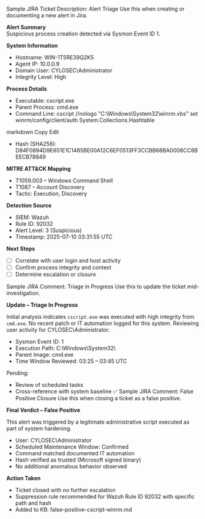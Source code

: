 Sample JIRA Ticket Description: Alert Triage
Use this when creating or documenting a new alert in Jira.

**Alert Summary**  
Suspicious process creation detected via Sysmon Event ID 1.

**System Information**
- Hostname: WIN-1T5RE39Q2K5
- Agent IP: 10.0.0.9
- Domain User: CYLOSEC\Administrator
- Integrity Level: High

**Process Details**
- Executable: cscript.exe
- Parent Process: cmd.exe
- Command Line:
cscript //nologo "C:\Windows\System32\winrm.vbs" set winrm/config/client/auth System.Collections.Hashtable

markdown
Copy
Edit
- Hash (SHA256): D84F0894D9E651E1C1485BE00A12C6EF0513FF3CCBB68BA0008CC8BEECB78849

**MITRE ATT&CK Mapping**
- T1059.003 – Windows Command Shell
- T1087 – Account Discovery
- Tactic: Execution, Discovery

**Detection Source**
- SIEM: Wazuh
- Rule ID: 92032
- Alert Level: 3 (Suspicious)
- Timestamp: 2025-07-10 03:31:55 UTC

**Next Steps**
- [ ] Correlate with user login and host activity
- [ ] Confirm process integrity and context
- [ ] Determine escalation or closure

Sample JIRA Comment: Triage in Progress
Use this to update the ticket mid-investigation.

**Update – Triage In Progress**

Initial analysis indicates `cscript.exe` was executed with high integrity from `cmd.exe`. No recent patch or IT automation logged for this system. Reviewing user activity for CYLOSEC\Administrator.

- Sysmon Event ID: 1
- Execution Path: C:\Windows\System32\
- Parent Image: cmd.exe
- Time Window Reviewed: 03:25 – 03:45 UTC

Pending:
- Review of scheduled tasks
- Cross-reference with system baseline
✅ Sample JIRA Comment: False Positive Closure
Use this when closing a ticket as a false positive.

**Final Verdict – False Positive**

This alert was triggered by a legitimate administrative script executed as part of system hardening.

- User: CYLOSEC\Administrator
- Scheduled Maintenance Window: Confirmed
- Command matched documented IT automation
- Hash verified as trusted (Microsoft signed binary)
- No additional anomalous behavior observed

**Action Taken**
- Ticket closed with no further escalation
- Suppression rule recommended for Wazuh Rule ID 92032 with specific path and hash
- Added to KB: false-positive-cscript-winrm.md
